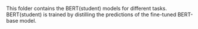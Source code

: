 This folder contains the BERT(student) models for different tasks.  <br />
BERT(student) is trained by distilling the predictions of the fine-tuned BERT-base model.
